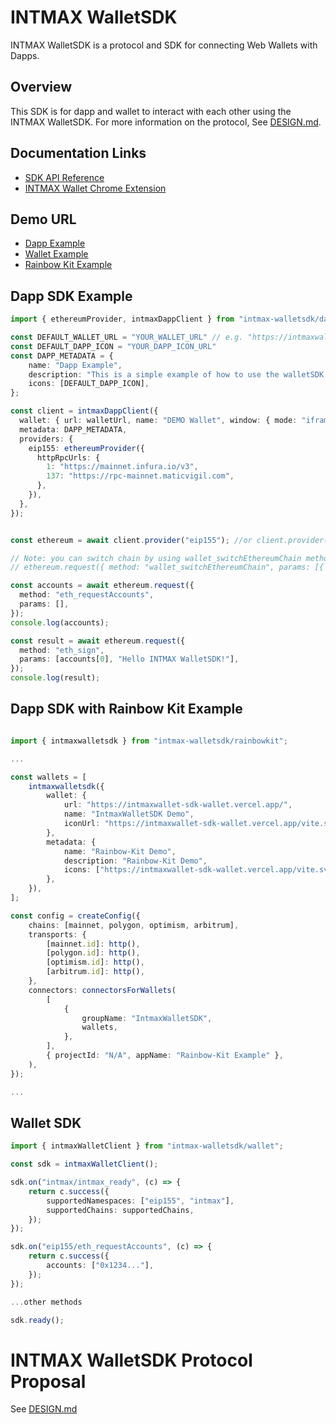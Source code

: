 # INTMAX WalletSDK

INTMAX WalletSDK is a protocol and SDK for connecting Web Wallets with Dapps.

## Overview

This SDK is for dapp and wallet to interact with each other using the INTMAX WalletSDK.
For more information on the protocol, See [DESIGN.md](./DESIGN.md).

## Documentation Links

- [SDK API Reference](https://intmax-wallet.gitbook.io/intmax-walletsdk)
- [INTMAX Wallet Chrome Extension](https://chromewebstore.google.com/detail/intmax-wallet/dhbodocklcdelmbmpaicgedbpncpacnk)

## Demo URL

- [Dapp Example](https://intmaxwallet-sdk-dapp.vercel.app/)
- [Wallet Example](https://intmaxwallet-sdk-wallet.vercel.app/)
- [Rainbow Kit Example](https://intmaxwallet-sdk-rainbowkit.vercel.app/)

## Dapp SDK Example

```typescript
import { ethereumProvider, intmaxDappClient } from "intmax-walletsdk/dapp";

const DEFAULT_WALLET_URL = "YOUR_WALLET_URL" // e.g. "https://intmaxwallet-sdk-wallet.vercel.app/"
const DEFAULT_DAPP_ICON = "YOUR_DAPP_ICON_URL"
const DAPP_METADATA = {
	name: "Dapp Example",
	description: "This is a simple example of how to use the walletSDK dapp client.",
	icons: [DEFAULT_DAPP_ICON],
};

const client = intmaxDappClient({
  wallet: { url: walletUrl, name: "DEMO Wallet", window: { mode: "iframe" } },
  metadata: DAPP_METADATA,
  providers: {
    eip155: ethereumProvider({
      httpRpcUrls: {
        1: "https://mainnet.infura.io/v3",
        137: "https://rpc-mainnet.maticvigil.com",
      },
    }),
  },
});


const ethereum = await client.provider("eip155"); //or client.provider("eip155:1");

// Note: you can switch chain by using wallet_switchEthereumChain method
// ethereum.request({ method: "wallet_switchEthereumChain", params: [{ chainId: "0x89" }] });

const accounts = await ethereum.request({
  method: "eth_requestAccounts",
  params: [],
});
console.log(accounts);

const result = await ethereum.request({
  method: "eth_sign",
  params: [accounts[0], "Hello INTMAX WalletSDK!"],
});
console.log(result);
```

## Dapp SDK with Rainbow Kit Example

```typescript

import { intmaxwalletsdk } from "intmax-walletsdk/rainbowkit";

...

const wallets = [
	intmaxwalletsdk({
		wallet: {
			url: "https://intmaxwallet-sdk-wallet.vercel.app/",
			name: "IntmaxWalletSDK Demo",
			iconUrl: "https://intmaxwallet-sdk-wallet.vercel.app/vite.svg",
		},
		metadata: {
			name: "Rainbow-Kit Demo",
			description: "Rainbow-Kit Demo",
			icons: ["https://intmaxwallet-sdk-wallet.vercel.app/vite.svg"],
		},
	}),
];

const config = createConfig({
	chains: [mainnet, polygon, optimism, arbitrum],
	transports: {
		[mainnet.id]: http(),
		[polygon.id]: http(),
		[optimism.id]: http(),
		[arbitrum.id]: http(),
	},
	connectors: connectorsForWallets(
		[
			{
				groupName: "IntmaxWalletSDK",
				wallets,
			},
		],
		{ projectId: "N/A", appName: "Rainbow-Kit Example" },
	),
});

...


```

## Wallet SDK

```typescript
import { intmaxWalletClient } from "intmax-walletsdk/wallet";

const sdk = intmaxWalletClient();

sdk.on("intmax/intmax_ready", (c) => {
	return c.success({
		supportedNamespaces: ["eip155", "intmax"],
		supportedChains: supportedChains,
	});
});

sdk.on("eip155/eth_requestAccounts", (c) => {
    return c.success({
        accounts: ["0x1234..."],
    });
});

...other methods

sdk.ready();
```
# INTMAX WalletSDK Protocol Proposal

See [DESIGN.md](./DESIGN.md)